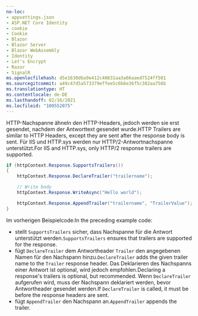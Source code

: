 ```yaml
---
no-loc:
- appsettings.json
- ASP.NET Core Identity
- cookie
- Cookie
- Blazor
- Blazor Server
- Blazor WebAssembly
- Identity
- Let's Encrypt
- Razor
- SignalR
ms.openlocfilehash: d5e1630d6a9e412c40831aa3a66aaed7524ff501
ms.sourcegitcommit: a49c47d5a573379effee5c6b6e36f5c302aa756b
ms.translationtype: HT
ms.contentlocale: de-DE
ms.lasthandoff: 02/16/2021
ms.locfileid: "100552075"
---
```

<span data-ttu-id="6d5db-101">HTTP-Nachspanne ähneln den HTTP-Headers, jedoch werden sie erst gesendet, nachdem der Antworttext gesendet wurde.</span><span class="sxs-lookup"><span data-stu-id="6d5db-101">HTTP Trailers are similar to HTTP Headers, except they are sent after the response body is sent.</span></span> <span data-ttu-id="6d5db-102">Für IIS und HTTP.sys werden nur HTTP/2-Antwortnachspanne unterstützt.</span><span class="sxs-lookup"><span data-stu-id="6d5db-102">For IIS and HTTP.sys, only HTTP/2 response trailers are supported.</span></span>

```csharp
if (httpContext.Response.SupportsTrailers())
{
    httpContext.Response.DeclareTrailer("trailername"); 

    // Write body
    httpContext.Response.WriteAsync("Hello world");

    httpContext.Response.AppendTrailer("trailername", "TrailerValue");
}
```

<span data-ttu-id="6d5db-103">Im vorherigen Beispielcode:</span><span class="sxs-lookup"><span data-stu-id="6d5db-103">In the preceding example code:</span></span>

* <span data-ttu-id="6d5db-104">stellt `SupportsTrailers` sicher, dass Nachspanne für die Antwort unterstützt werden.</span><span class="sxs-lookup"><span data-stu-id="6d5db-104">`SupportsTrailers` ensures that trailers are supported for the response.</span></span>
* <span data-ttu-id="6d5db-105">fügt `DeclareTrailer` dem Antwortheader `Trailer` den angegebenen Namen für den Nachspann hinzu.</span><span class="sxs-lookup"><span data-stu-id="6d5db-105">`DeclareTrailer` adds the given trailer name to the `Trailer` response header.</span></span> <span data-ttu-id="6d5db-106">Das Deklarieren des Nachspanns einer Antwort ist optional, wird jedoch empfohlen.</span><span class="sxs-lookup"><span data-stu-id="6d5db-106">Declaring a response's trailers is optional, but recommended.</span></span> <span data-ttu-id="6d5db-107">Wenn `DeclareTrailer` aufgerufen wird, muss der Nachspann deklariert werden, bevor Antwortheader gesendet werden.</span><span class="sxs-lookup"><span data-stu-id="6d5db-107">If `DeclareTrailer` is called, it must be before the response headers are sent.</span></span>
* <span data-ttu-id="6d5db-108">fügt `AppendTrailer` den Nachspann an.</span><span class="sxs-lookup"><span data-stu-id="6d5db-108">`AppendTrailer` appends the trailer.</span></span>
